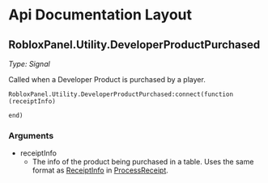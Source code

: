 # Api Documentation Layout

## RobloxPanel.Utility.DeveloperProductPurchased
*Type: Signal*

Called when a Developer Product is purchased by a player.

```
RobloxPanel.Utility.DeveloperProductPurchased:connect(function (receiptInfo)

end)
```

### Arguments
 - receiptInfo
   - The info of the product being purchased in a table. Uses the same format as [ReceiptInfo](http://wiki.roblox.com/index.php?title=API:Class/MarketplaceService/ProcessReceipt#ReceiptInfo_contents) in [ProcessReceipt](http://wiki.roblox.com/index.php?title=API:Class/MarketplaceService/ProcessReceipt).